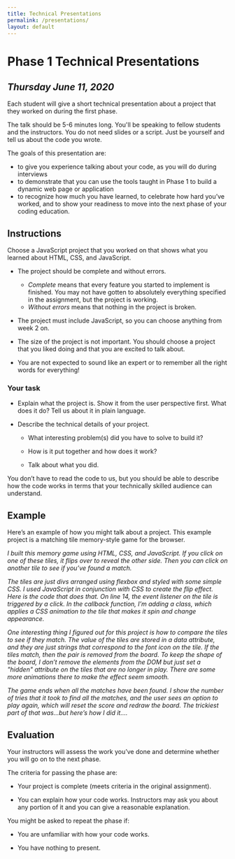 ```yaml
---
title: Technical Presentations
permalink: /presentations/
layout: default
---
```



# Phase 1 Technical Presentations

## *Thursday June 11, 2020*

Each student will give a short technical presentation about a project that they worked on during the first phase.

The talk should be 5-6 minutes long. You'll be speaking to fellow students and the instructors. You do not need slides or a script. Just be yourself and tell us about the code you wrote.

The goals of this presentation are:

- to give you experience talking about your code, as you will do during interviews
- to demonstrate that you can use the tools taught in Phase 1 to build a dynamic web page or application
- to recognize how much you have learned, to celebrate how hard you’ve worked, and to show your readiness to move into the next phase of your coding education.

## Instructions

Choose a JavaScript project that you worked on that shows what you learned about HTML, CSS, and JavaScript.

- The project should be complete and without errors.
  - _Complete_ means that every feature you started to implement is finished. You may not have gotten to absolutely everything specified in the assignment, but the project is working.
  - _Without errors_ means that nothing in the project is broken.

- The project must include JavaScript, so you can choose anything from week 2 on.

- The size of the project is not important. You should choose a project that you liked doing and that you are excited to talk about.

- You are not expected to sound like an expert or to remember all the right words for everything!

### Your task

- Explain what the project is. Show it from the user perspective first. What does it do? Tell us about it in plain language.

- Describe the technical details of your project.

  - What interesting problem(s) did you have to solve to build it?

  - How is it put together and how does it work?

  - Talk about what you did.

You don’t have to read the code to us, but you should be able to describe how the code works in terms that your technically skilled audience can understand.

## Example

Here’s an example of how you might talk about a project. This example project is a matching tile memory-style game for the browser.

*I built this memory game using HTML, CSS, and JavaScript. If you click on one of these tiles, it flips over to reveal the other side. Then you can click on another tile to see if you’ve found a match.*

*The tiles are just divs arranged using flexbox and styled with some simple CSS. I used JavaScript in conjunction with CSS to create the flip effect.  Here is the code that does that. On line 14, the event listener on the tile is triggered by a click. In the callback function, I’m adding a class, which applies a CSS animation to the tile that makes it spin and change appearance.*

*One interesting thing I figured out for this project is how to compare the tiles to see if they match. The value of the tiles are stored in a data attribute, and they are just strings that correspond to the font icon on the tile. If the tiles match, then the pair is removed from the board. To keep the shape of the board, I don’t remove the elements from the DOM but just set a "hidden" attribute on the tiles that are no longer in play. There are some more animations there to make the effect seem smooth.*

*The game ends when all the matches have been found. I show the number of tries that it took to find all the matches, and the user sees an option to play again, which will reset the score and redraw the board. The trickiest part of that was...but here’s how I did it….*

## Evaluation

Your instructors will assess the work you’ve done and determine whether you will go on to the next phase.

The criteria for passing the phase are:

- Your project is complete (meets criteria in the original assignment).

- You can explain how your code works. Instructors may ask you about any portion of it and you can give a reasonable explanation.

You might be asked to repeat the phase if:

- You are unfamiliar with how your code works.

- You have nothing to present.
